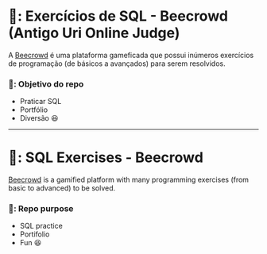 # 🐝: Exercícios de SQL - Beecrowd (Antigo Uri Online Judge)

A [Beecrowd]([https://www.beecrowd.com.br/judge/pt/login?redirect=%2Fpt]) é uma plataforma gameficada que possui inúmeros exercícios de programação (de básicos a avançados) para serem resolvidos.

### 🎯: Objetivo do repo

- Praticar SQL
- Portfólio
- Diversão :satisfied:

_____________________________________________________________________


# 🐝: SQL Exercises - Beecrowd

[Beecrowd]([https://www.beecrowd.com.br/judge/pt/login?redirect=%2Fpt]) is a gamified platform with many programming exercises (from basic to advanced) to be solved.

### 🎯: Repo purpose

- SQL practice
- Portifolio
- Fun :satisfied:
